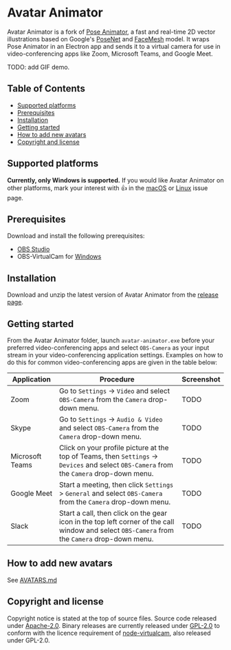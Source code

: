 <!-- omit in toc -->
# Avatar Animator

Avatar Animator is a fork of [Pose Animator](https://github.com/yemount/pose-animator), a fast and real-time 2D vector illustrations based on Google's [PoseNet](https://github.com/tensorflow/tfjs-models/tree/master/posenet) and [FaceMesh](https://github.com/tensorflow/tfjs-models/tree/master/facemesh) model. It wraps Pose Animator in an Electron app and sends it to a virtual camera for use in video-conferencing apps like Zoom, Microsoft Teams, and Google Meet.


TODO: add GIF demo.

<!-- omit in toc -->
## Table of Contents
- [Supported platforms](#supported-platforms)
- [Prerequisites](#prerequisites)
- [Installation](#installation)
- [Getting started](#getting-started)
- [How to add new avatars](#how-to-add-new-avatars)
- [Copyright and license](#copyright-and-license)


## Supported platforms

**Currently, only Windows is supported.** If you would like Avatar Animator on other platforms, mark your interest with 👍 in the [macOS](https://github.com/letmaik/avatar-animator/issues/3) or [Linux](https://github.com/letmaik/avatar-animator/issues/4) issue page.

## Prerequisites

Download and install the following prerequisites:

- [OBS Studio](https://obsproject.com/download)
- OBS-VirtualCam for [Windows](https://github.com/Fenrirthviti/obs-virtual-cam/releases)

## Installation

Download and unzip the latest version of Avatar Animator from the [release page](https://github.com/letmaik/avatar-animator/releases).

## Getting started

From the Avatar Animator folder, launch `avatar-animator.exe` before your preferred video-conferencing apps and select `OBS-Camera` as your input stream in your video-conferencing application settings. Examples on how to do this for common video-conferencing apps are given in the table below:

| Application    | Procedure                                                                                                                                     | Screenshot |
| --------------- | --------------------------------------------------------------------------------------------------------------------------------------------- | ---------- |
| Zoom            | Go to `Settings` -> `Video` and select `OBS-Camera` from the `Camera` drop-down menu.                                                         | TODO       |
| Skype           | Go to `Settings` -> `Audio & Video` and select `OBS-Camera` from the `Camera` drop-down menu.                                                 | TODO       |
| Microsoft Teams | Click on your profile picture at the top of Teams, then `Settings` -> `Devices` and select `OBS-Camera` from the `Camera` drop-down menu.     | TODO       |
| Google Meet     | Start a meeting, then click `Settings` > `General` and select `OBS-Camera` from the `Camera` drop-down menu.                                  | TODO       |
| Slack           | Start a call, then click on the gear icon in the top left corner of the call window and select `OBS-Camera` from the `Camera` drop-down menu. | TODO       |


## How to add new avatars

See [AVATARS.md](AVATARS.md)

## Copyright and license

Copyright notice is stated at the top of source files. Source code released under [Apache-2.0](LICENSE). Binary releases are currently released under [GPL-2.0](LICENSE_BIN) to conform with the licence requirement of [node-virtualcam](https://github.com/letmaik/node-virtualcam), also released under GPL-2.0.
